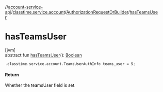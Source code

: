 //[account-service-api](../../../index.md)/[classtime.service.account](../index.md)/[AuthorizationRequestOrBuilder](index.md)/[hasTeamsUser](has-teams-user.md)

# hasTeamsUser

[jvm]\
abstract fun [hasTeamsUser](has-teams-user.md)(): [Boolean](https://kotlinlang.org/api/latest/jvm/stdlib/kotlin/-boolean/index.html)

`.classtime.service.account.TeamsUserAuthInfo teams_user = 5;`

#### Return

Whether the teamsUser field is set.
